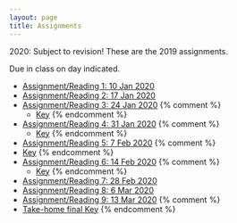 ```yaml
---
layout: page
title: Assignments
---
```


2020: Subject to revision!  These are the 2019 assignments.  

Due in class on day indicated.



  - [Assignment/Reading 1: 10 Jan 2020](../Assignments/Assignment01/)
  - [Assignment/Reading 2: 17 Jan 2020](../Assignments/Assignment02/)
  - [Assignment/Reading 3: 24 Jan 2020](../Assignments/Assignment03/)
{% comment %}
    - [Key](../Assignments/Assignment3Key.html)
{% endcomment %}
  - [Assignment/Reading 4:  31 Jan 2020](../Assignments/Assignment04/)
{% comment %}
    - [Key](../Assignments/Assignment4Key.html)
{% endcomment %}
  - [Assignment/Reading 5: 7 Feb 2020](../Assignments/Assignment05/)
{% comment %}
  - [Key](../Assignments/Assignment5Key.html)
{% endcomment %}
  - [Assignment/Reading 6: 14 Feb 2020](../Assignments/Assignment06/)
{% comment %}
    - [Key](../Assignments/Assignment6Key.html)
{% endcomment %}
  - [Assignment/Reading 7: 28 Feb 2020](../Assignments/Assignment07/)
  - [Assignment/Reading 8: 6 Mar 2020](../Assignments/Assignment08/)
  - [Assignment/Reading 9: 13 Mar 2020](../Assignments/Assignment08/)
{% comment %}
  - [Take-home final Key](../Assignments/TakeHome2019Key.pdf)
{% endcomment %}
